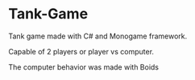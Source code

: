 # Tank-Game

Tank game made with C# and Monogame framework.

Capable of 2 players or player vs computer.

The computer behavior was made with Boids

